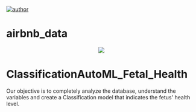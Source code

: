 [![author](https://img.shields.io/badge/author-gabrielduarte-red.svg)](https://www.linkedin.com/in/gabriel-duarte-671074146/)
# airbnb_data
<p align="center">
  <img src="fetaL-health_img.jpg" >
</p>

# ClassificationAutoML_Fetal_Health
Our objective is to completely analyze the database, understand the variables and create a Classification model that indicates the fetus' health level.
